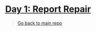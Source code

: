 # [Day 1: Report Repair](https://adventofcode.com/2020/day/1)

> [Go back to main repo](https://github.com/zsarge/AdventOfCode2020)
